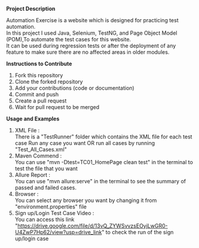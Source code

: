 **Project Description**

Automation Exercise is a website which is designed for practicing test automation.<br />
In this project I used Java, Selenium, TestNG, and Page Object Model (POM),To automate the test cases for this website.<br />
It can be used during regression tests or after the deployment of any feature to make sure there are no affected areas in older modules.

**Instructions to Contribute**
1. Fork this repository
2. Clone the forked repository
3. Add your contributions (code or documentation)
4. Commit and push
5. Create a pull request
6. Wait for pull request to be merged

**Usage and Examples**
1. XML File : <br />
There is a "TestRunner" folder which contains the XML file for each test case
Run any case you want OR run all cases by running "Test_All_Cases.xml"
2. Maven Commend :<br />
You can use "mvn -Dtest=TC01_HomePage clean test" in the terminal to test the file that you want
3. Allure Report :<br />
You can use "mvn allure:serve" in the terminal to see the summary of passed and failed cases.
4. Browser :<br />
You can select any browser you want by changing it from "environment.properties" file
5. Sign up/Login Test Case Video :<br />
You can access this link "https://drive.google.com/file/d/13vQ_ZYWSvvzsEOyjLwGR0-U4ZwP7Hp62/view?usp=drive_link" to check the run of the sign up/login case 

